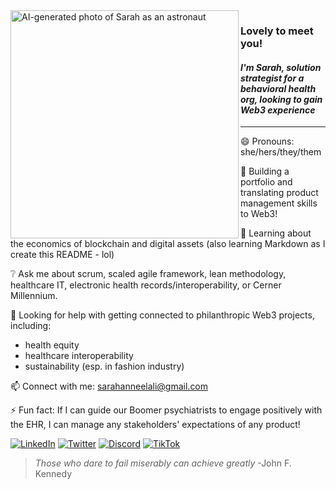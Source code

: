 <base target="_blank">
<picture>
 <source media="(prefers-color-scheme: dark)" srcset="https://user-images.githubusercontent.com/124409895/216742331-847f1756-3d08-4140-9d87-e1fbb8091025.PNG">
 <source media="(prefers-color-scheme: light)" srcset="https://user-images.githubusercontent.com/124409895/216742331-847f1756-3d08-4140-9d87-e1fbb8091025.PNG">
 <img alt="AI-generated photo of Sarah as an astronaut" src="https://user-images.githubusercontent.com/124409895/216742331-847f1756-3d08-4140-9d87-e1fbb8091025.PNG" height=365px; width=365px; align=left>
</picture>



### Lovely to meet you! 
#### *I'm Sarah, solution strategist for a behavioral health org, looking to gain Web3 experience*
---

😄 Pronouns: she/hers/they/them

🔭 Building a portfolio and translating product management skills to Web3!

🌱 Learning about the economics of blockchain and digital assets (also learning Markdown as I create this README - lol)

❔ Ask me about scrum, scaled agile framework, lean methodology, healthcare IT, electronic health records/interoperability, or Cerner Millennium.

🤔 Looking for help with getting connected to philanthropic Web3 projects, including:
 - health equity
 - healthcare interoperability
 - sustainability (esp. in fashion industry)

📫 Connect with me: sarahanneelali@gmail.com
<!--
<details>
<summary>Tech Skills</summary>

YOUR TABLE

</details>-->

⚡ Fun fact: If I can guide our Boomer psychiatrists to engage positively with the EHR, I can manage any stakeholders' expectations of any product!

[![LinkedIn](https://img.shields.io/badge/LinkedIn-BB2649?style=for-the-badge&logo=LinkedIn&logoColor=white)](https://www.linkedin.com/in/selali) 
[![Twitter](https://img.shields.io/badge/Twitter-BB2649?style=for-the-badge&logo=Twitter&logoColor=white)](https://twitter.com/eartht0sarah) 
[![Discord](https://img.shields.io/badge/Discord-BB2649?style=for-the-badge&logo=Discord&logoColor=white)](https://discordapp.com/users/1068693766719946792)
[![TikTok](https://img.shields.io/badge/TikTok-BB2649?style=for-the-badge&logo=TikTok&logoColor=white)](https://www.tiktok.com/@eartht0sarah?lang=en)

> *Those who dare to fail miserably can achieve greatly*
-John F. Kennedy


<!--
**eartht0sarah/eartht0sarah** is a ✨ _special_ ✨ repository because its `README.md` (this file) appears on your GitHub profile.

Here are some ideas to get you started:


-->
